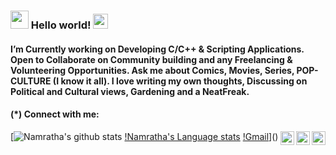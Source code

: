 ### <img src="https://github.com/TheDudeThatCode/TheDudeThatCode/blob/master/Assets/Hi.gif" width="29px"> Hello world!&nbsp;<img src="https://github.com/TheDudeThatCode/TheDudeThatCode/blob/master/Assets/Earth.gif" width="24px">


 #### I’m Currently working on Developing C/C++ & Scripting Applications. Open to Collaborate on Community building and any Freelancing  & Volunteering Opportunities. Ask me about Comics, Movies, Series, POP-CULTURE (I know it all). I love writing my own thoughts, Discussing on Political and Cultural views, Gardening and a NeatFreak. 
 
 #### (*) Connect with me: 
 
 <a href="https://twitter.com/namratha_lb" target="_blank" rel="nofollow"><img align="right" alt="Namratha's Twitter" width="22px" src="https://cdn.jsdelivr.net/npm/simple-icons@v3/icons/twitter.svg" /></a><a href="https://www.linkedin.com/in/namratha-l-bemane-a868b7162/" target="_blank" rel="nofollow"><img align="right" alt="Namratha's Linkdein" width="22px" src="https://cdn.jsdelivr.net/npm/simple-icons@v3/icons/linkedin.svg" /></a><a href="namratha9823@gmail.com" target="_blank" rel="nofollow"><img align="right" alt="Namratha's Gmail" width="22px" src="https://cdn.jsdelivr.net/npm/simple-icons@3.12.1/icons/gmail.svg" /></a>
 

 
[![Namratha's github stats](https://github-readme-stats.vercel.app/api?username=Namrathalb&show_icons=true&theme=radical)
[!Namratha's Language stats](https://github-readme-stats.vercel.app/api/top-langs/?username=Namrathalb&show_icons&theme=tokyonight)
 [!Gmail](https://github.com/TheDudeThatCode/TheDudeThatCode/blob/master/Assets/Gmail.svg)]()
<!--![Octocat](octocat-small.png)

<!--
**Namrathalb/Namrathalb** is a ✨ _special_ ✨ repository because its `README.md` (this file) appears on your GitHub profile.


<!--Here are some ideas to get you started:-->

